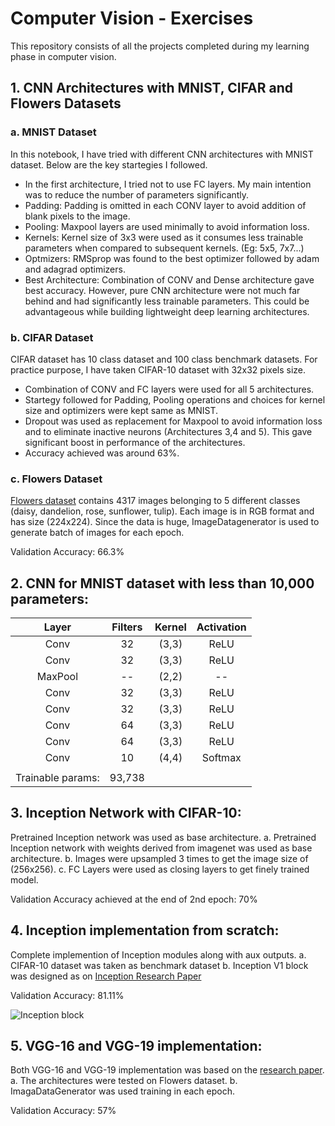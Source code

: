 # Computer Vision - Exercises

This repository consists of all the projects completed during my learning phase in computer vision.

## 1. CNN Architectures with MNIST, CIFAR and Flowers Datasets

### a. MNIST Dataset
In this notebook, I have tried with different CNN architectures with MNIST dataset. Below are the key startegies I followed.
-  In the first architecture, I tried not to use FC layers. My main intention was to reduce the number of parameters significantly.
-  Padding: Padding is omitted in each CONV layer to avoid addition of blank pixels to the image.
-  Pooling: Maxpool layers are used minimally to avoid information loss.
-  Kernels: Kernel size of 3x3 were used as it consumes less trainable parameters when compared to subsequent kernels. (Eg: 5x5, 7x7...)
-  Optmizers: RMSprop was found to the best optimizer followed by adam and adagrad optimizers.
-  Best Architecture: Combination of CONV and Dense architecture gave best accuracy. However, pure CNN architecture were not much far behind and had significantly less trainable parameters. This could be advantageous while building lightweight deep learning architectures.

### b. CIFAR Dataset
CIFAR dataset has 10 class dataset and 100 class benchmark datasets. For practice purpose, I have taken CIFAR-10 dataset with 32x32 pixels size.
-  Combination of CONV and FC layers were used for all 5 architectures.
-  Startegy followed for Padding, Pooling operations and choices for kernel size and optimizers were kept same as MNIST.
-  Dropout was used as replacement for Maxpool to avoid information loss and to eliminate inactive neurons (Architectures 3,4 and 5). This gave significant boost in performance of the architectures.
-  Accuracy achieved was around 63%.


### c. Flowers Dataset
[Flowers dataset](https://www.kaggle.com/alxmamaev/flowers-recognition) contains 4317 images belonging to 5 different classes (daisy, dandelion, rose, sunflower, tulip). Each image is in RGB format and has size (224x224). Since the data is huge, ImageDatagenerator is used to generate batch of images for each epoch.

Validation Accuracy: 66.3%

## 2. CNN for MNIST dataset with less than 10,000 parameters:

| Layer | Filters | Kernel | Activation |
|:-----:|:-------:|:------:|:----------:|
|Conv|32|(3,3)|ReLU|
|Conv|32|(3,3)|ReLU|
|MaxPool|--|(2,2)|--|
|Conv|32|(3,3)|ReLU|
|Conv|32|(3,3)|ReLU|
|Conv|64|(3,3)|ReLU|
|Conv|64|(3,3)|ReLU|
|Conv|10|(4,4)|Softmax|
|||||
|Trainable params:|93,738|


## 3. Inception Network with CIFAR-10:
Pretrained Inception network was used as base architecture.
a. Pretrained Inception network with weights derived from imagenet was used as base architecture.
b. Images were upsampled 3 times to get the image size of (256x256).
c. FC Layers were used as closing layers to get finely trained model.

Validation Accuracy achieved at the end of 2nd epoch: 70%

## 4. Inception implementation from scratch:
Complete implemention of Inception modules along with aux outputs.
a. CIFAR-10 dataset was taken as benchmark dataset
b. Inception V1 block was designed as on [Inception Research Paper](https://arxiv.org/pdf/1409.4842.pdf)

Validation Accuracy: 81.11%

![Inception block](https://miro.medium.com/max/1400/1*DKjGRDd_lJeUfVlY50ojOA.png)

## 5. VGG-16 and VGG-19 implementation:
Both VGG-16 and VGG-19 implementation was based on the [research paper](https://arxiv.org/pdf/1409.1556). 
a.  The architectures were tested on Flowers dataset.
b.  ImagaDataGenerator was used training in each epoch.

Validation Accuracy: 57%

